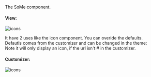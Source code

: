 The SoMe component. 
#### View:
![icons](/some/some.png "icons")

It have 2 uses like the icon component. You can overide the defaults.
Defautls comes from the customizer and can be changed in the theme: 
Note it will only display an icon, if the url isn't # in the customizer.
#### Customizer:
![icons](/some/some_cuz.png "icons")
